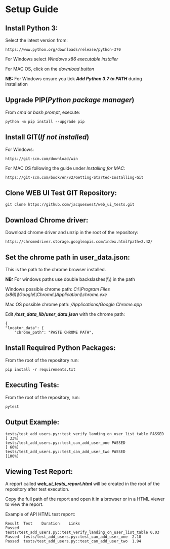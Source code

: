 # Setup Guide

## Install Python 3:
Select the latest version from:
    
    
    https://www.python.org/downloads/release/python-370
For Windows select _Windows x86 executable installer_

For MAC OS, click on the _download button_
        
**NB:** For Windows ensure you tick **_Add Python 3.7 to PATH_** during installation

## Upgrade PIP(_Python package manager_)
From _cmd_ or _bash prompt_, execute:

    python -m pip install --upgrade pip

## Install GIT(_If not installed_)
For Windows:
    
    https://git-scm.com/download/win
    
For MAC OS following the guide under _Installing for MAC_:
    
    https://git-scm.com/book/en/v2/Getting-Started-Installing-Git
    

## Clone WEB UI Test GIT Repository:
    git clone https://github.com/jacqueswest/web_ui_tests.git
    
## Download Chrome driver:
Download chrome driver and unzip in the root of the repository:
    
    https://chromedriver.storage.googleapis.com/index.html?path=2.42/    

## Set the chrome path in user_data.json:
This is the path to the chrome browser installed.

**NB:** For windows paths use double backslashes(\\\\) in the path

Windows possible chrome path: _C:\\\Program Files (x86)\\\Google\\\Chrome\\\Application\\\chrome.exe_

Mac OS possible chrome path: _/Applications/Google Chrome.app_

Edit **_/test_data_lib/user_data.json_** with the chrome path:

    {
    "locator_data": {
        "chrome_path": "PASTE CHROME PATH",
    
    
## Install Required Python Packages:
From the root of the repository run:
 
    pip install -r requirements.txt
    
## Executing Tests:
From the root of the repository, run:

    pytest

## Output Example:
    tests/test_add_users.py::test_verify_landing_on_user_list_table PASSED                                               [ 33%]
    tests/test_add_users.py::test_can_add_user_one PASSED                                                                [ 66%]
    tests/test_add_users.py::test_can_add_user_two PASSED                                                                [100%]


## Viewing Test Report:            
  A report called **_web_ui_tests_report.html_** will be created in the root of the repository after test execution.
  
  Copy the full path of the report and open it in a browser or in a HTML viewer to view the report.
  
  Example of API HTML test report:
  
    Result	Test	Duration	Links
    Passed	tests/test_add_users.py::test_verify_landing_on_user_list_table	0.03	
    Passed	tests/test_add_users.py::test_can_add_user_one	2.18	
    Passed	tests/test_add_users.py::test_can_add_user_two	1.94
        
